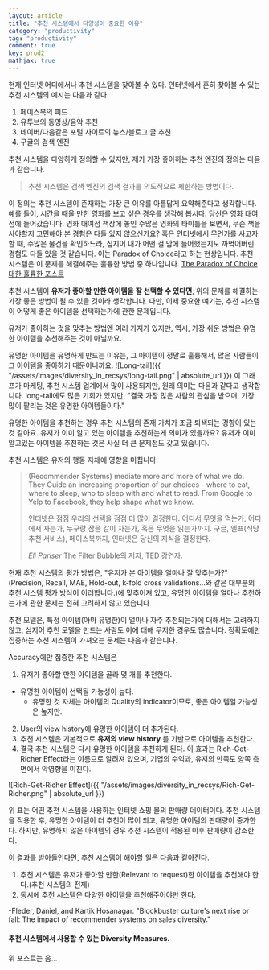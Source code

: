 ```yaml
---
layout: article
title: "추천 시스템에서 다양성이 중요한 이유"
category: "productivity"
tag: "productivity"
comment: true
key: prod2
mathjax: true
---
```


현재 인터넷 어디에서나 추천 시스템을 찾아볼 수 있다.
인터넷에서 흔히 찾아볼 수 있는 추천 시스템의 예시는 다음과 같다.

1. 페이스북의 피드
2. 유투브의 동영상/음악 추천
3. 네이버/다음같은 포털 사이트의 뉴스/블로그 글 추천
4. 구글의 검색 엔진

추천 시스템을 다양하게 정의할 수 있지만, 제가 가장 좋아하는 추천 엔진의 정의는 다음과 같습니다.

> 추천 시스템은 검색 엔진의 검색 결과를 의도적으로 제한하는 방법이다.

이 정의는 추천 시스템이 존재하는 가장 큰 이유를 아름답게 요약해준다고 생각합니다.
예를 들어, 시간을 때울 만한 영화를 보고 싶은 경우를 생각해 봅시다.
당신은 영화 대여점에 들어갔습니다.
영화 대여점 책장에 놓인 수많은 영화의 타이틀을 보면서, 무슨 책을 사야할지 고민해야 본 경험은 다들 있지 않으신가요?
혹은 인터넷에서 무언가를 사고자 할 때, 수많은 물건을 확인하느라, 심지어 내가 어떤 걸 맘에 들어했는지도 까먹어버린 경험도 다들 있을 것 같습니다. 이는 Paradox of Choice라고 하는 현상입니다.
추천 시스템은 이 문제를 해결해주는 훌륭한 방법 중 하나입니다.
[The Paradox of Choice 대한 훌륭한 포스트](https://blog.todoist.com/ko/2015/07/13/science-analysis-paralysis-overthinking-kills-productivity-can/)

추천 시스템이 **유저가 좋아할 만한 아이템을 잘 선택할 수 있다면**, 위의 문제를 해결하는 가장 좋은 방법이 될 수 있을 것이라 생각합니다. 다만, 이제 중요한 얘기는, 추천 시스템이 어떻게 좋은 아이템을 선택하는가에 관한 문제입니다.

유저가 좋아하는 것을 맞추는 방법엔 여러 가지가 있지만, 역시, 가장 쉬운 방법은  유명한 아이템을 추천해주는 것이 아닐까요.


유명한 아이템을 유명하게 만드는 이유는, 그 아이템이 정말로 훌륭해서, 많은 사람들이 그 아이템을 좋아하기 때문이니까요.
![Long-tail]({{ "/assets/images/diversity_in_recsys/long-tail.png" | absolute_url }})
이 그래프가 마케팅, 추천 시스템 업계에서 많이 사용되지만, 원래 의미는 다음과 같다고 생각합니다. long-tail에도 많은 기회가 있지만, "결국 가장 많은 사람의 관심을 받으며, 가장 많이 팔리는 것은 유명한 아이템들이다."

유명한 아이템을 추천하는 경우 추천 시스템의 존재 가치가 조금 퇴색되는 경향이 있는 것 같아요. 유저가 이미 알고 있는 아이템을 추천하는게 의미가 있을까요? 유저가 이미 알고있는 아이템을 추천하는 것은 사실 더 큰 문제점도 갖고 있습니다.

추천 시스템은 유저의 행동 자체에 영향을 미칩니다.

> (Recommender Systems) mediate more and more of what we do. They Guide an increasing proportion of our choices - where to eat, where to sleep, who to sleep with and what to read. From Google to Yelp to Facebook, they help shape what we know.
>
> 인터넷은 점점 우리의 선택을 점점 더 많이 결정한다. 어디서 무엇을 먹는가, 어디에서 자는가, 누구랑 잠을 같이 자는가, 혹은 무엇을 읽는가까지. 구글, 옐프(식당 추천 서비스), 페이스북까지, 인터넷은 당신의 지식을 결정한다.
>
> *Eli Pariser* The Filter Bubble의 저자, TED 강연자.

현재 추천 시스템의 평가 방법은, "유저가 본 아이템을 얼마나 잘 맞추는가?"(Precision, Recall, MAE, Hold-out, k-fold cross validations...와 같은 대부분의 추천 시스템 평가 방식이 이러합니다.)에 맞추어져 있고, 유명한 아이템을 얼마나 추천하는가에 관한 문제는 전혀 고려하지 않고 있습니다.

추천 모델은, 특정 아이템(아마 유명한)이 얼마나 자주 추천되는가에 대해서는 고려하지 않고, 심지어 추천 모델을 만드는 사람도 이에 대해 무지한 경우도 많습니다. 정확도에만 집중하는 추천 시스템이 가져오는 문제는 다음과 같습니다.

Accuracy에만 집중한 추천 시스템은
1. 유저가 좋아할 만한 아이템을 골라 몇 개를 추천한다.
  - 유명한 아이템이 선택될 가능성이 높다.
    - 유명한 것 자체는 아이템의 Quality의 indicator이므로, 좋은 아이템일 가능성은 높지만.
2. User의 view history에 유명한 아이템이 더 추가된다.
3. 추천 시스템은 기본적으로 **유저의 view history** 를 기반으로 아이템을 추천한다.
4. 결국 추천 시스템은 다시 유명한 아이템을 추천하게 된다.
이 효과는 Rich-Get-Richer Effect라는 이름으로 알려져 있으며, 기업의 수익과, 유저의 만족도 양쪽 측면에서 악영향을 미친다.

![Rich-Get-Richer Effect]({{ "/assets/images/diversity_in_recsys/Rich-Get-Richer.png" | absolute_url }})

위 표는 어떤 추천 시스템을 사용하는 인터넷 쇼핑 몰의 판매량 데이터이다.
추천 시스템을 적용한 후, 유명한 아이템이 더 추천이 많이 되고, 유명한 아이템의 판매량이 증가한다. 하지만, 유명하지 않은 아이템의 경우 추천 시스템이 적용된 이후 판매량이 감소한다.

이 결과를 받아들인다면, 추천 시스템이 해야할 일은 다음과 같아진다.

1. 추천 시스템은 유저가 좋아할 만한(Relevant to request)한 아이템을 추천해야 한다.(추천 시스템의 전제)
2. 동시에 추천 시스템은 다양한 아이템을 추천해주어야만 한다.


-Fleder, Daniel, and Kartik Hosanagar. "Blockbuster culture's next rise or fall: The impact of recommender systems on sales diversity."

#### 추천 시스템에서 사용할 수 있는 Diversity Measures.
위 포스트는 음...

